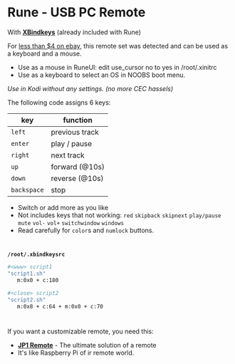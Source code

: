 # Rune - USB PC Remote

With [**XBindkeys**](http://www.nongnu.org/xbindkeys/) (already included with Rune)

For [less than $4 on ebay](http://www.ebay.com/sch/i.html?_from=R40&_trksid=p2050601.m570.l1313.TR0.TRC0.H0.Xusb+pc+remote.TRS0&_nkw=usb+pc+remote&_sacat=0), this remote set was detected and can be used as a keyboard and a mouse.

- Use as a mouse in RuneUI: edit use_cursor no to yes in /root/.xinitrc
- Use as a keyboard to select an OS in NOOBS boot menu.

_Use in Kodi without any settings. (no more CEC hassels)_

The following code assigns 6 keys:  

key         | function
------------|----------------
`left`      | previous track
`enter`     | play / pause
`right`     | next track
`up`        | forward (@10s)
`down`      | reverse (@10s)
`backspace` | stop  

- Switch or add more as you like
- Not includes keys that not working: `red` `skipback` `skipnext` `play/pause` `mute` `vol-` `vol+` `switchwindow` `windows`
- Read carefully for `color`s and `numlock` buttons.

#

**`/root/.xbindkeysrc`**

```bash
#<www> script1
"script1.sh"
   m:0x0 + c:180

#<close> script2
"script2.sh"
   m:0x8 + c:64 + m:0x0 + c:70

```

#

If you want a customizable remote, you need this:

- [**JP1 Remote**](http://www.hifi-remote.com/wiki/index.php?title=JP1_-_Just_How_Easy_Is_It%3F_-_RM-IR_Version) - The ultimate solution of a remote
- It's like Raspberry Pi of ir remote world.
